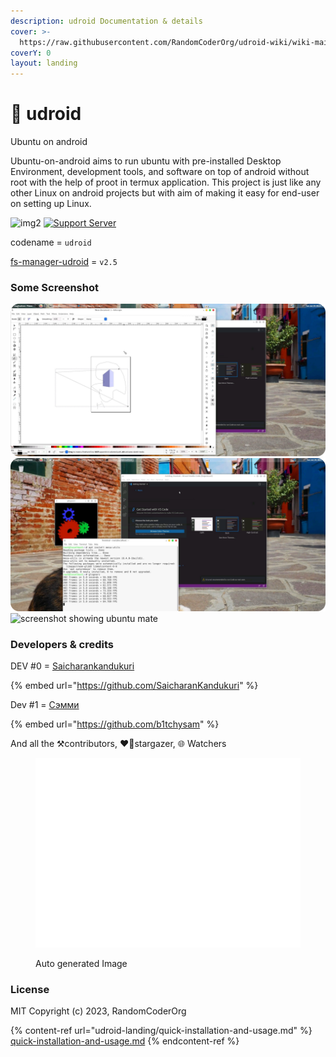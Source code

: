 ```yaml
---
description: udroid Documentation & details
cover: >-
  https://raw.githubusercontent.com/RandomCoderOrg/udroid-wiki/wiki-main/.gitbook/assets/20211228_152945.png
coverY: 0
layout: landing
---
```


# 🐧 udroid

Ubuntu on android

Ubuntu-on-android aims to run ubuntu with pre-installed Desktop Environment, development tools, and software on top of android without root with the help of proot in termux application. This project is just like any other Linux on android projects but with aim of making it easy for end-user on setting up Linux.

![img2](https://badges.frapsoft.com/os/v1/open-source.svg?v=103) [![Support Server](https://img.shields.io/discord/892727774828199976?color=blue\&label=join%20%23udroid\&logo=discord\&logoColor=white\&style=for-the-badge)](https://discord.gg/h7wZ9BfbU9)

codename = `udroid`

[fs-manager-udroid](https://github.com/RandomCoderOrg/fs-manager-udroid) = `v2.5`

### Some Screenshot

![screenshot showing udroid with pre-installed xfce4 using libreoffice draw app](.gitbook/assets/three.png) ![screenshot showing udroid with pre-installed xfce4 using vscode and glxgeras running](<.gitbook/assets/four (1).png>) ![screenshot showing ubuntu mate](<.gitbook/assets/IMG\_20211014\_084106 (1).jpg>)

### Developers & credits

DEV #0 = [Saicharankandukuri](https://github.com/SaicharanKandukuri)

{% embed url="https://github.com/SaicharanKandukuri" %}

Dev #1 = [Сэмми](https://github.com/b1tchysam)

{% embed url="https://github.com/b1tchysam" %}

And all the ⚒️contributors, ❤️‍🔥stargazer, 🌐 Watchers

<figure><img src="https://raw.githubusercontent.com/RandomCoderOrg/misc-worflows/main/metrics.plugin.people.repository.svg" alt=""><figcaption><p>Auto generated Image</p></figcaption></figure>

### License

MIT Copyright (c) 2023, RandomCoderOrg

{% content-ref url="udroid-landing/quick-installation-and-usage.md" %}
[quick-installation-and-usage.md](udroid-landing/quick-installation-and-usage.md)
{% endcontent-ref %}
